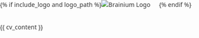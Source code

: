 <!DOCTYPE html>
<html>
<head>
    <meta charset="UTF-8">
    <title>Professional Resume</title>
    <style>
        @page {
            margin: 1in;
            size: A4;
        }
        body {
            font-family: 'Segoe UI', Tahoma, Geneva, Verdana, sans-serif;
            line-height: 1.6;
            color: #333;
            margin: 0;
            padding: 0;
        }
        .header {
            display: flex;
            align-items: center;
            margin-bottom: 30px;
            /* border-bottom: 2px solid #e0e0e0;
            padding-bottom: 20px; */
        }
        .logo {
            max-width: 150px;
            height: auto;
            margin-right: 20px;
            flex-shrink: 0;
        }
        .header-content {
            flex: 1;
        }
        .content {
            margin: 0;
        }
        h1, h2, h3 {
            color: #2c3e50;
        }
        h1 {
            font-size: 28px;
            margin-bottom: 10px;
        }
        h2 {
            font-size: 18px;
            margin-top: 20px;
            margin-bottom: 8px;
        }
        h3 {
            font-size: 16px;
            margin-bottom: 8px;
        }
        ul {
            margin: 5px 0;
            padding-left: 20px;
        }
        li {
            margin-bottom: 2px;
        }
        .section {
            margin-bottom: 25px;
        }
        strong {
            color: #2c3e50;
        }
        .company {
            font-style: italic;
            color: #7f8c8d;
        }
        .date {
            float: right;
            color: #95a5a6;
            font-size: 14px;
        }
        .clearfix::after {
            content: "";
            display: table;
            clear: both;
        }
    </style>
</head>
<body>
    <div class="header">
        {% if include_logo and logo_path %}
        <img src="file:///{{ logo_path }}" alt="Brainium Logo" class="logo">
        {% endif %}
    </div>
    <div class="content">
        {{ cv_content }}
    </div>
</body>
</html>
